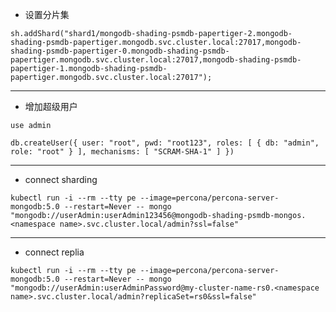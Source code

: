 * 设置分片集

```sh.addShard("shard1/mongodb-shading-psmdb-papertiger-2.mongodb-shading-psmdb-papertiger.mongodb.svc.cluster.local:27017,mongodb-shading-psmdb-papertiger-0.mongodb-shading-psmdb-papertiger.mongodb.svc.cluster.local:27017,mongodb-shading-psmdb-papertiger-1.mongodb-shading-psmdb-papertiger.mongodb.svc.cluster.local:27017");```

---

* 增加超级用户

`use admin`

`db.createUser({
     user: "root",
     pwd: "root123",
     roles: [
      { db: "admin", role: "root" }
    ],
 mechanisms: [
       "SCRAM-SHA-1"
    ]
})
`

---

* connect sharding

`kubectl run -i --rm --tty pe --image=percona/percona-server-mongodb:5.0 --restart=Never -- mongo "mongodb://userAdmin:userAdmin123456@mongodb-shading-psmdb-mongos.<namespace name>.svc.cluster.local/admin?ssl=false"`

---

* connect replia

`kubectl run -i --rm --tty pe --image=percona/percona-server-mongodb:5.0 --restart=Never -- mongo "mongodb://userAdmin:userAdminPassword@my-cluster-name-rs0.<namespace name>.svc.cluster.local/admin?replicaSet=rs0&ssl=false"
`
